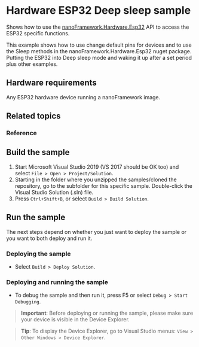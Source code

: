 # Hardware ESP32 Deep sleep sample

Shows how to use the [nanoFramework.Hardware.Esp32](http://docs.nanoframework.net/api/nanoFramework.Hardware.Esp32.html) API to access the ESP32 specific functions.

This example shows how to use change default pins for devices and to use the Sleep methods in the nanoFramework.Hardware.Esp32 nuget package.
Putting the ESP32 into Deep sleep mode and waking it up after a set period plus other examples.

## Hardware requirements

Any ESP32 hardware device running a nanoFramework image.

## Related topics

### Reference

## Build the sample

1. Start Microsoft Visual Studio 2019 (VS 2017 should be OK too) and select `File > Open > Project/Solution`.
1. Starting in the folder where you unzipped the samples/cloned the repository, go to the subfolder for this specific sample. Double-click the Visual Studio Solution (.sln) file.
1. Press `Ctrl+Shift+B`, or select `Build > Build Solution`.

## Run the sample

The next steps depend on whether you just want to deploy the sample or you want to both deploy and run it.

### Deploying the sample

- Select `Build > Deploy Solution`.

### Deploying and running the sample

- To debug the sample and then run it, press F5 or select `Debug > Start Debugging`.

> **Important**: Before deploying or running the sample, please make sure your device is visible in the Device Explorer.

> **Tip**: To display the Device Explorer, go to Visual Studio menus: `View > Other Windows > Device Explorer`.
